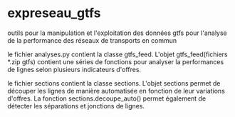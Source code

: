 # expreseau_gtfs
outils pour la manipulation et l'exploitation des données gtfs pour l'analyse de la performance des réseaux de transports en commun

le fichier analyses.py contient la classe gtfs_feed. L'objet gtfs_feed(fichiers *.zip gtfs) contient une séries de fonctions pour analyser la performances de lignes selon plusieurs indicateurs d'offres.

le fichier sections contient la classe sections. L'objet sections permet de découper les lignes de manière automatisée en fonction de leur variations d'offres. La fonction sections.decoupe_auto() permet également de détecter les séparations et jonctions de lignes.


